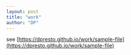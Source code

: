 ```yaml
---
layout: post
title: "work"
author: "DP"
---
```


see [https://dpresto.github.io/work/sample-file](https://dpresto.github.io/work/sample-file)
